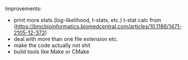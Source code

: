 
Improvements:
- print more stats (log-likelihood, t-stats, etc.)
  t-stat calc from (https://bmcbioinformatics.biomedcentral.com/articles/10.1186/1471-2105-12-372)
- deal with more than one file extension etc.
- make the code actually not shit
- build tools like Make or CMake
